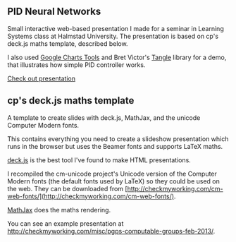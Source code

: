 ## PID Neural Networks
Small interactive web-based presentation I made for a seminar in Learning Systems class at Halmstad University. The presentation is based on cp's deck.js maths template, described below.

I also used [Google Charts Tools](https://developers.google.com/chart/) and Bret Victor's [Tangle](http://worrydream.com/Tangle/) library for a demo, that illustrates how simple PID controller works.

[Check out presentation](http://molefrog.github.io/pidnn-talk/)

## cp's deck.js maths template

A template to create slides with deck.js, MathJax, and the unicode Computer Modern fonts.

This contains everything you need to create a slideshow presentation which runs in the browser but uses the Beamer fonts and supports LaTeX maths.

[deck.js](https://github.com/imakewebthings/deck.js) is the best tool I've found to make HTML presentations.

I recompiled the cm-unicode project's Unicode version of the Computer Modern fonts (the default fonts used by LaTeX) so they could be used on the web. They can be downloaded from [http://checkmyworking.com/cm-web-fonts/](http://checkmyworking.com/cm-web-fonts/).

[MathJax](http://www.mathjax.org/) does the maths rendering.

You can see an example presentation at http://checkmyworking.com/misc/pgps-computable-groups-feb-2013/.
